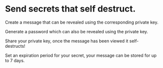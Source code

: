# Send secrets that self destruct.

Create a message that can be revealed using the corresponding private key.

Generate a password which can also be revealed using the private key.

Share your private key, once the message has been viewed it self-destructs!

Set an expiration period for your secret, your message can be stored for up to 7 days.
